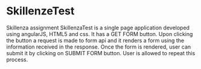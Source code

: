 # SkillenzeTest
Skillenza assignment
SkillenzaTest is a single page application developed using angularJS, HTML5 and css.
It has a GET FORM button. Upon clicking the button a request is made to form api and it renders a form using the information received in the response.
Once the form is rendered, user can submit it by clicking on SUBMIT FORM button.
User is allowed to repeat this process.
